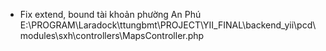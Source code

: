 + Fix extend, bound tài khoản phường An Phú
E:\PROGRAM\Laradock\ttungbmt\PROJECT\YII_FINAL\backend_yii\pcd\modules\sxh\controllers\MapsController.php